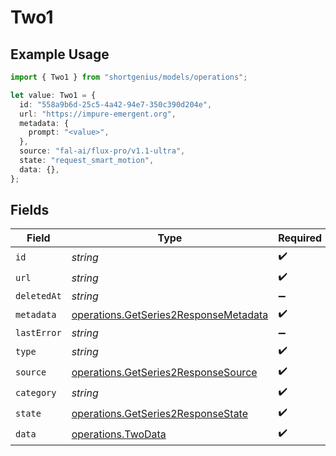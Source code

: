 # Two1

## Example Usage

```typescript
import { Two1 } from "shortgenius/models/operations";

let value: Two1 = {
  id: "558a9b6d-25c5-4a42-94e7-350c390d204e",
  url: "https://impure-emergent.org",
  metadata: {
    prompt: "<value>",
  },
  source: "fal-ai/flux-pro/v1.1-ultra",
  state: "request_smart_motion",
  data: {},
};
```

## Fields

| Field                                                                                          | Type                                                                                           | Required                                                                                       | Description                                                                                    |
| ---------------------------------------------------------------------------------------------- | ---------------------------------------------------------------------------------------------- | ---------------------------------------------------------------------------------------------- | ---------------------------------------------------------------------------------------------- |
| `id`                                                                                           | *string*                                                                                       | :heavy_check_mark:                                                                             | N/A                                                                                            |
| `url`                                                                                          | *string*                                                                                       | :heavy_check_mark:                                                                             | N/A                                                                                            |
| `deletedAt`                                                                                    | *string*                                                                                       | :heavy_minus_sign:                                                                             | N/A                                                                                            |
| `metadata`                                                                                     | [operations.GetSeries2ResponseMetadata](../../models/operations/getseries2responsemetadata.md) | :heavy_check_mark:                                                                             | N/A                                                                                            |
| `lastError`                                                                                    | *string*                                                                                       | :heavy_minus_sign:                                                                             | N/A                                                                                            |
| `type`                                                                                         | *string*                                                                                       | :heavy_check_mark:                                                                             | N/A                                                                                            |
| `source`                                                                                       | [operations.GetSeries2ResponseSource](../../models/operations/getseries2responsesource.md)     | :heavy_check_mark:                                                                             | N/A                                                                                            |
| `category`                                                                                     | *string*                                                                                       | :heavy_check_mark:                                                                             | N/A                                                                                            |
| `state`                                                                                        | [operations.GetSeries2ResponseState](../../models/operations/getseries2responsestate.md)       | :heavy_check_mark:                                                                             | N/A                                                                                            |
| `data`                                                                                         | [operations.TwoData](../../models/operations/twodata.md)                                       | :heavy_check_mark:                                                                             | N/A                                                                                            |